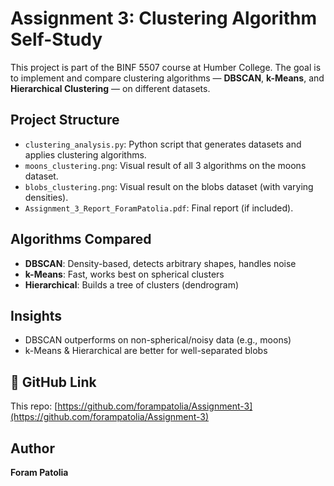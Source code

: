 # Assignment 3: Clustering Algorithm Self-Study

This project is part of the BINF 5507 course at Humber College. The goal is to implement and compare clustering algorithms — **DBSCAN**, **k-Means**, and **Hierarchical Clustering** — on different datasets.

## Project Structure

- `clustering_analysis.py`: Python script that generates datasets and applies clustering algorithms.
- `moons_clustering.png`: Visual result of all 3 algorithms on the moons dataset.
- `blobs_clustering.png`: Visual result on the blobs dataset (with varying densities).
- `Assignment_3_Report_ForamPatolia.pdf`: Final report (if included).

## Algorithms Compared

- **DBSCAN**: Density-based, detects arbitrary shapes, handles noise
- **k-Means**: Fast, works best on spherical clusters
- **Hierarchical**: Builds a tree of clusters (dendrogram)

## Insights

- DBSCAN outperforms on non-spherical/noisy data (e.g., moons)
- k-Means & Hierarchical are better for well-separated blobs

## 🔗 GitHub Link

This repo: [https://github.com/forampatolia/Assignment-3](https://github.com/forampatolia/Assignment-3)

## Author

**Foram Patolia**  